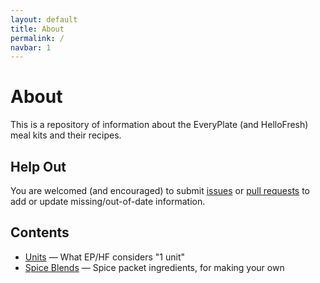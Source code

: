 ```yaml
---
layout: default
title: About
permalink: /
navbar: 1
---
```

# About

This is a repository of information about the EveryPlate (and HelloFresh) meal
kits and their recipes.

## Help Out

You are welcomed (and encouraged) to submit
[issues](https://github.com/eslindsey/everyplate/issues) or
[pull requests](https://github.com/eslindsey/everyplate/) to add or update
missing/out-of-date information.

## Contents

* [Units](units.html) — What EP/HF considers "1 unit"
* [Spice Blends](spices.html) — Spice packet ingredients, for making your own
